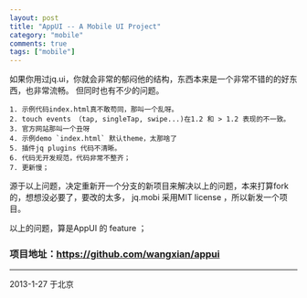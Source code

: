 ```yaml
---
layout: post
title: "AppUI -- A Mobile UI Project"
category: "mobile"
comments: true
tags: ["mobile"]
---
```


如果你用过jq.ui，你就会非常的郁闷他的结构，东西本来是一个非常不错的的好东西，也非常流畅。
但同时也有不少的问题。

    1. 示例代码index.html真不敢苟同，那叫一个乱呀。
    2. touch events （tap, singleTap, swipe...)在1.2 和 > 1.2 表现的不一致。
    3. 官方网站那叫一个丑呀
    4. 示例demo `index.html` 默认theme，太那啥了
    5. 插件jq plugins 代码不清晰。
    6. 代码无开发规范，代码非常不整齐；
    7. 更新慢；

源于以上问题，决定重新开一个分支的新项目来解决以上的问题，本来打算fork的，想想没必要了，要改的太多，
jq.mobi 采用MIT license ，所以新发一个项目。

以上的问题，算是AppUI 的 feature ；

### 项目地址：<https://github.com/wangxian/appui>

----------------------
2013-1-27 于北京
